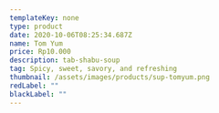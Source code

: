 ```yaml
---
templateKey: none
type: product
date: 2020-10-06T08:25:34.687Z
name: Tom Yum
price: Rp10.000
description: tab-shabu-soup
tag: Spicy, sweet, savory, and refreshing
thumbnail: /assets/images/products/sup-tomyum.png
redLabel: ""
blackLabel: ""
---
```

